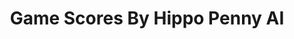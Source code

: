 ---
title: Game Scores By Hippo Penny AI
layout: scoredetail
permalink: /meta-score/nickelodeon-all-star-brawl-2
header:
  teaser: /assets/images/nickelodeon-all-star-brawl-2.jpg
  video:
    id: Og4SA9vDGXM
    provider: youtube
---